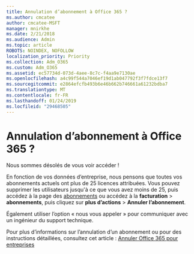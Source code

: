 ```yaml
---
title: Annulation d’abonnement à Office 365 ?
ms.author: cmcatee
author: cmcatee-MSFT
manager: mnirkhe
ms.date: 2/21/2018
ms.audience: Admin
ms.topic: article
ROBOTS: NOINDEX, NOFOLLOW
localization_priority: Priority
ms.collection: Adm_O365
ms.custom: Adm_O365
ms.assetid: ec57734d-073d-4aee-8c7c-f4aa9e7130ae
ms.openlocfilehash: a4c99f544a7046ef19d1ab047792f3f7fdce13f7
ms.sourcegitcommit: e2864efcfb493b6e46b662b746661a61232bdba7
ms.translationtype: MT
ms.contentlocale: fr-FR
ms.lasthandoff: 01/24/2019
ms.locfileid: "29468505"
---
```

# <a name="canceling-your-office-365-subscription"></a>Annulation d’abonnement à Office 365 ?

Nous sommes désolés de vous voir accéder !
  
En fonction de vos données d’entreprise, nous pensons que toutes vos abonnements actuels ont plus de 25 licences attribuées. Vous pouvez supprimer les utilisateurs jusqu'à ce que vous avez moins de 25, puis accédez à la page des [abonnements](https://go.microsoft.com/fwlink/p/?linkid=842054) ou accédez à la **facturation** \> **abonnements**, puis cliquez sur **plus d’actions** \> **Annuler l’abonnement**.
  
Également utiliser l’option « nous vous appeler » pour communiquer avec un ingénieur du support technique.
  
Pour plus d’informations sur l’annulation d’un abonnement ou pour des instructions détaillées, consultez cet article : [Annuler Office 365 pour entreprises](https://support.office.com/en-us/article/b1bc0bef-4608-4601-813a-cdd9f746709a)
  

